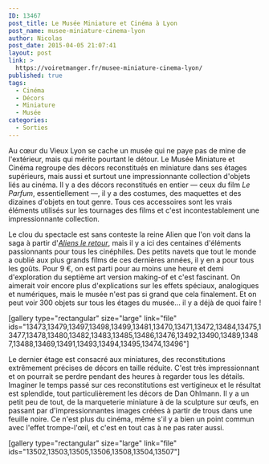 ```yaml
---
ID: 13467
post_title: Le Musée Miniature et Cinéma à Lyon
post_name: musee-miniature-cinema-lyon
author: Nicolas
post_date: 2015-04-05 21:07:41
layout: post
link: >
  https://voiretmanger.fr/musee-miniature-cinema-lyon/
published: true
tags:
  - Cinéma
  - Décors
  - Miniature
  - Musée
categories:
  - Sorties
---
```

Au cœur du Vieux Lyon se cache un musée qui ne paye pas de mine de l'extérieur, mais qui mérite pourtant le détour. Le Musée Miniature et Cinéma regroupe des décors reconstitués en miniature dans ses étages supérieurs, mais aussi et surtout une impressionnante collection d'objets liés au cinéma. Il y a des décors reconstitués en entier — ceux du film *Le Parfum*, essentiellement —, il y a des costumes, des maquettes et des dizaines d'objets en tout genre. Tous ces accessoires sont les vrais éléments utilisés sur les tournages des films et c'est incontestablement une impressionnante collection. 

Le clou du spectacle est sans conteste la reine Alien que l'on voit dans la saga à partir d'[*Aliens le retour*](https://voiretmanger.fr/aliens-le-retour-cameron/ "Aliens le retour, James Cameron"), mais il y a ici des centaines d'éléments passionnants pour tous les cinéphiles. Des petits navets que tout le monde a oublié aux plus grands films de ces dernières années, il y en a pour tous les goûts. Pour 9 €, on est parti pour au moins une heure et demi d'exploration du septième art version making-of et c'est fascinant. On aimerait voir encore plus d'explications sur les effets spéciaux, analogiques et numériques, mais le musée n'est pas si grand que cela finalement. Et on peut voir 300 objets sur tous les étages du musée… il y a déjà de quoi faire ! 

[gallery type="rectangular" size="large" link="file" ids="13473,13479,13497,13498,13499,13481,13470,13471,13472,13484,13475,13477,13478,13480,13482,13483,13485,13486,13476,13492,13490,13489,13487,13488,13469,13491,13493,13494,13495,13474,13496"]

Le dernier étage est consacré aux miniatures, des reconstitutions extrêmement précises de décors en taille réduite. C'est très impressionnant et on pourrait se perdre pendant des heures à regarder tous les détails. Imaginer le temps passé sur ces reconstitutions est vertigineux et le résultat est splendide, tout particulièrement les décors de Dan Ohlmann. Il y a un petit peu de tout, de la marqueterie miniature à de la sculpture sur œufs, en passant par d'impressionnantes images créées à partir de trous dans une feuille noire. Ce n'est plus du cinéma, même s'il y a bien un point commun avec l'effet trompe-l'œil, et c'est en tout cas à ne pas rater aussi.

[gallery type="rectangular" size="large" link="file" ids="13502,13503,13505,13506,13508,13504,13507"]
